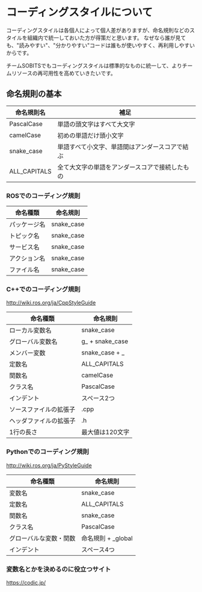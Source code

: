 # コーディングスタイルについて

コーディングスタイルは各個人によって個人差がありますが、命名規則などのスタイルを組織内で統一しておいた方が得策だと思います。
なぜなら誰が見ても、"読みやすい"、"分かりやすい"コードは誰もが使いやすく、再利用しやすいからです。

チームSOBITSでもコーディングスタイルは標準的なものに統一して、よりチームリソースの再可用性を高めていきたいです。

## 命名規則の基本
 命名規則名 | 補足 |
----|----
| PascalCase | 単語の頭文字はすべて大文字 |
| camelCase | 初めの単語だけ頭小文字 |
| snake_case | 単語すべて小文字、単語間はアンダースコアで結ぶ |
| ALL_CAPITALS | 全て大文字の単語をアンダースコアで接続したもの |


### ROSでのコーディング規則
| 命名種類 | 命名規則 |
----|----
| パッケージ名 | snake_case |
| トピック名 | snake_case |
| サービス名 | snake_case |
| アクション名 | snake_case |
| ファイル名 | snake_case |

### C++でのコーディング規則

http://wiki.ros.org/ja/CppStyleGuide

| 命名種類 | 命名規則 |
----|----
| ローカル変数名 | snake_case |
| グローバル変数名 | g_ + snake_case |
| メンバー変数 | snake_case + _ |
| 定数名 | ALL_CAPITALS |
| 関数名 | camelCase |
| クラス名 | PascalCase |
| インデント | スペース2つ |
| ソースファイルの拡張子 | .cpp |
| ヘッダファイルの拡張子 | .h |
| 1行の長さ | 最大値は120文字 |


### Pythonでのコーディング規則

http://wiki.ros.org/ja/PyStyleGuide

| 命名種類 | 命名規則 |
----|----
| 変数名 | snake_case |
| 定数名 | ALL_CAPITALS |
| 関数名 | snake_case |
| クラス名 | PascalCase |
| グローバルな変数・関数 | 命名規則 + _global |
| インデント | スペース4つ |

### 変数名とかを決めるのに役立つサイト
https://codic.jp/
